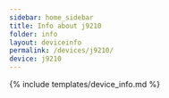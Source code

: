```yaml
---
sidebar: home_sidebar
title: Info about j9210
folder: info
layout: deviceinfo
permalink: /devices/j9210/
device: j9210
---
```

{% include templates/device_info.md %}

